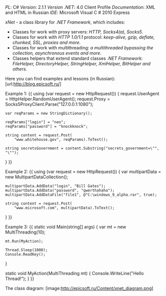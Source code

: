 *PL*: C#
*Version*: 2.1.1
*Version .NET*: 4.0 Client Profile
*Documentation*: XML and HTML in Russian
*IDE*: Microsoft Visual C # 2010 Express

*xNet* - a class library for *.NET Framework*, which includes:
* Classes for work with proxy servers: _HTTP, Socks4(a), Socks5_.
* Classes for work with *HTTP 1.0/1.1* protocol: _keep-alive, gzip, deflate, chunked, SSL, proxies and more_.
* Classes for work with multithreading: _a multithreaded bypassing the collection, asynchronous events and more_.
* Classes helpers that extend standard classes *.NET Framework*: _FileHelper, DirectoryHelper, StringHelper, XmlHelper, BitHelper and others_.

Here you can find examples and lessons (in Russian): [url:http://blog.epicsoft.ru/]

Example 1:
{{
using (var request = new HttpRequest())
{
	request.UserAgent = HttpHelper.RandomUserAgent();
	request.Proxy = Socks5ProxyClient.Parse("127.0.0.1:1080");

	var reqParams = new StringDictionary();

	reqParams["login"] = "neo";
	reqParams["password"] = "knockknock";

	string content = request.Post(
		"www.whitehouse.gov", reqParams).ToText();

	string secretsGovernment = content.Substring("secrets_government=\"", "\"");
}
}}

Example 2:
{{
using (var request = new HttpRequest())
{
    var multipartData = new MultipartDataCollection();

    multipartData.AddData("login", "Bill Gates");
    multipartData.AddData("password", "qwerthahaha");
    multipartData.AddDataFile("file1", @"C:\windows_9_alpha.rar", true);

    string content = request.Post(
        "www.microsoft.com", multipartData).ToText();
}
}}

Example 3:
{{
static void Main(string[] args)
{
    var mt = new MultiThreading<int>(10);

    mt.Run(MyAction);

    Thread.Sleep(1000);
    Console.ReadKey();
}

static void MyAction(MultiThreading<int> mt)
{
    Console.WriteLine("Hello Thread!");
}
}}

The class diagram:
[image:http://epicsoft.ru/Content/xnet_diagram.png]